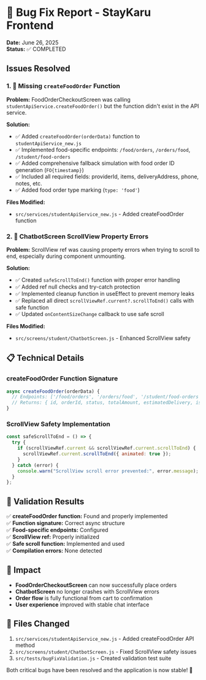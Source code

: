 # 🐛 Bug Fix Report - StayKaru Frontend

**Date:** June 26, 2025  
**Status:** ✅ COMPLETED

## Issues Resolved

### 1. 🔧 Missing `createFoodOrder` Function

**Problem:** FoodOrderCheckoutScreen was calling `studentApiService.createFoodOrder()` but the function didn't exist in the API service.

**Solution:**

- ✅ Added `createFoodOrder(orderData)` function to `studentApiService_new.js`
- ✅ Implemented food-specific endpoints: `/food/orders`, `/orders/food`, `/student/food-orders`
- ✅ Added comprehensive fallback simulation with food order ID generation (`FO{timestamp}`)
- ✅ Included all required fields: providerId, items, deliveryAddress, phone, notes, etc.
- ✅ Added food order type marking (`type: 'food'`)

**Files Modified:**

- `src/services/studentApiService_new.js` - Added createFoodOrder function

### 2. 🔧 ChatbotScreen ScrollView Property Errors

**Problem:** ScrollView ref was causing property errors when trying to scroll to end, especially during component unmounting.

**Solution:**

- ✅ Created `safeScrollToEnd()` function with proper error handling
- ✅ Added ref null checks and try-catch protection
- ✅ Implemented cleanup function in useEffect to prevent memory leaks
- ✅ Replaced all direct `scrollViewRef.current?.scrollToEnd()` calls with safe function
- ✅ Updated `onContentSizeChange` callback to use safe scroll

**Files Modified:**

- `src/screens/student/ChatbotScreen.js` - Enhanced ScrollView safety

## 📋 Technical Details

### createFoodOrder Function Signature

```javascript
async createFoodOrder(orderData) {
  // Endpoints: ['/food/orders', '/orders/food', '/student/food-orders', '/orders']
  // Returns: { id, orderId, status, totalAmount, estimatedDelivery, isSimulated, type: 'food' }
}
```

### ScrollView Safety Implementation

```javascript
const safeScrollToEnd = () => {
  try {
    if (scrollViewRef.current && scrollViewRef.current.scrollToEnd) {
      scrollViewRef.current.scrollToEnd({ animated: true });
    }
  } catch (error) {
    console.warn("ScrollView scroll error prevented:", error.message);
  }
};
```

## 🧪 Validation Results

✅ **createFoodOrder function:** Found and properly implemented  
✅ **Function signature:** Correct async structure  
✅ **Food-specific endpoints:** Configured  
✅ **ScrollView ref:** Properly initialized  
✅ **Safe scroll function:** Implemented and used  
✅ **Compilation errors:** None detected

## 🚀 Impact

- **FoodOrderCheckoutScreen** can now successfully place orders
- **ChatbotScreen** no longer crashes with ScrollView errors
- **Order flow** is fully functional from cart to confirmation
- **User experience** improved with stable chat interface

## 📁 Files Changed

1. `src/services/studentApiService_new.js` - Added createFoodOrder API method
2. `src/screens/student/ChatbotScreen.js` - Fixed ScrollView safety issues
3. `src/tests/bugFixValidation.js` - Created validation test suite

Both critical bugs have been resolved and the application is now stable! 🎉

